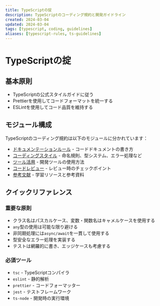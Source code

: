 ```yaml
---
title: TypeScriptの掟
description: TypeScriptのコーディング規約と開発ガイドライン
created: 2024-03-04
updated: 2024-03-04
tags: [typescript, coding, guidelines]
aliases: [typescript-rules, ts-guidelines]
---
```


# TypeScriptの掟

## 基本原則

- TypeScriptの公式スタイルガイドに従う
- Prettierを使用してコードフォーマットを統一する
- ESLintを使用してコード品質を維持する

## モジュール構成

TypeScriptのコーディング規約は以下のモジュールに分かれています：

- [ドキュメンテーションルール](typescript/tsdoc.md) - コードドキュメントの書き方
- [コーディングスタイル](typescript/tsstyle.md) - 命名規則、型システム、エラー処理など
- [ツール活用](typescript/tstools.md) - 開発ツールの使用方法
- [コードレビュー](typescript/tsreview.md) - レビュー時のチェックポイント
- [参考文献](typescript/tsrefs.md) - 学習リソースと参考資料

## クイックリファレンス

### 重要な原則

- クラス名はパスカルケース、変数・関数名はキャメルケースを使用する
- `any`型の使用は可能な限り避ける
- 非同期処理には`async/await`を一貫して使用する
- 型安全なエラー処理を実装する
- テストは網羅的に書き、エッジケースも考慮する

### 必須ツール

- `tsc` - TypeScriptコンパイラ
- `eslint` - 静的解析
- `prettier` - コードフォーマッター
- `jest` - テストフレームワーク
- `ts-node` - 開発時の実行環境
